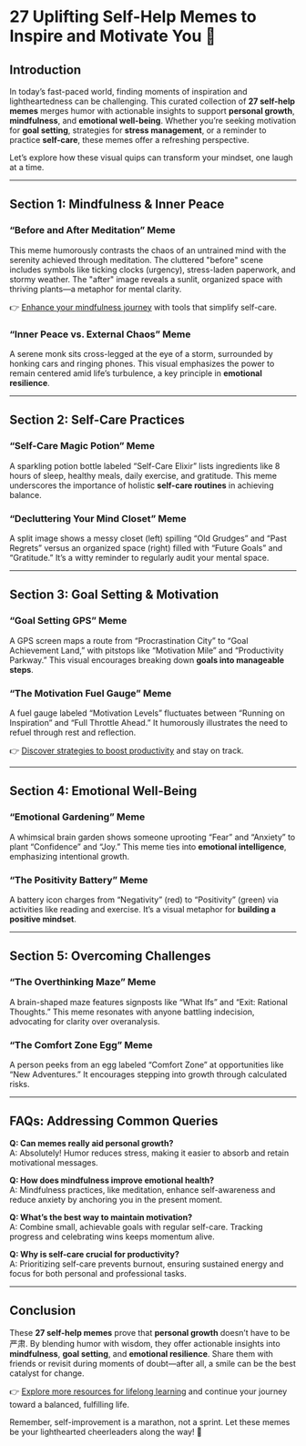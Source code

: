 # 27 Uplifting Self-Help Memes to Inspire and Motivate You 🌟

## Introduction  
In today’s fast-paced world, finding moments of inspiration and lightheartedness can be challenging. This curated collection of **27 self-help memes** merges humor with actionable insights to support **personal growth**, **mindfulness**, and **emotional well-being**. Whether you’re seeking motivation for **goal setting**, strategies for **stress management**, or a reminder to practice **self-care**, these memes offer a refreshing perspective.  

Let’s explore how these visual quips can transform your mindset, one laugh at a time.  

---

## Section 1: Mindfulness & Inner Peace  

### “Before and After Meditation” Meme  
This meme humorously contrasts the chaos of an untrained mind with the serenity achieved through meditation. The cluttered "before" scene includes symbols like ticking clocks (urgency), stress-laden paperwork, and stormy weather. The "after" image reveals a sunlit, organized space with thriving plants—a metaphor for mental clarity.  

👉 [Enhance your mindfulness journey](https://bit.ly/okx-bonus) with tools that simplify self-care.  

### “Inner Peace vs. External Chaos” Meme  
A serene monk sits cross-legged at the eye of a storm, surrounded by honking cars and ringing phones. This visual emphasizes the power to remain centered amid life’s turbulence, a key principle in **emotional resilience**.  

---

## Section 2: Self-Care Practices  

### “Self-Care Magic Potion” Meme  
A sparkling potion bottle labeled “Self-Care Elixir” lists ingredients like 8 hours of sleep, healthy meals, daily exercise, and gratitude. This meme underscores the importance of holistic **self-care routines** in achieving balance.  

### “Decluttering Your Mind Closet” Meme  
A split image shows a messy closet (left) spilling “Old Grudges” and “Past Regrets” versus an organized space (right) filled with “Future Goals” and “Gratitude.” It’s a witty reminder to regularly audit your mental space.  

---

## Section 3: Goal Setting & Motivation  

### “Goal Setting GPS” Meme  
A GPS screen maps a route from “Procrastination City” to “Goal Achievement Land,” with pitstops like “Motivation Mile” and “Productivity Parkway.” This visual encourages breaking down **goals into manageable steps**.  

### “The Motivation Fuel Gauge” Meme  
A fuel gauge labeled “Motivation Levels” fluctuates between “Running on Inspiration” and “Full Throttle Ahead.” It humorously illustrates the need to refuel through rest and reflection.  

👉 [Discover strategies to boost productivity](https://bit.ly/okx-bonus) and stay on track.  

---

## Section 4: Emotional Well-Being  

### “Emotional Gardening” Meme  
A whimsical brain garden shows someone uprooting “Fear” and “Anxiety” to plant “Confidence” and “Joy.” This meme ties into **emotional intelligence**, emphasizing intentional growth.  

### “The Positivity Battery” Meme  
A battery icon charges from “Negativity” (red) to “Positivity” (green) via activities like reading and exercise. It’s a visual metaphor for **building a positive mindset**.  

---

## Section 5: Overcoming Challenges  

### “The Overthinking Maze” Meme  
A brain-shaped maze features signposts like “What Ifs” and “Exit: Rational Thoughts.” This meme resonates with anyone battling indecision, advocating for clarity over overanalysis.  

### “The Comfort Zone Egg” Meme  
A person peeks from an egg labeled “Comfort Zone” at opportunities like “New Adventures.” It encourages stepping into growth through calculated risks.  

---

## FAQs: Addressing Common Queries  

**Q: Can memes really aid personal growth?**  
A: Absolutely! Humor reduces stress, making it easier to absorb and retain motivational messages.  

**Q: How does mindfulness improve emotional health?**  
A: Mindfulness practices, like meditation, enhance self-awareness and reduce anxiety by anchoring you in the present moment.  

**Q: What’s the best way to maintain motivation?**  
A: Combine small, achievable goals with regular self-care. Tracking progress and celebrating wins keeps momentum alive.  

**Q: Why is self-care crucial for productivity?**  
A: Prioritizing self-care prevents burnout, ensuring sustained energy and focus for both personal and professional tasks.  

---

## Conclusion  

These **27 self-help memes** prove that **personal growth** doesn’t have to be严肃. By blending humor with wisdom, they offer actionable insights into **mindfulness**, **goal setting**, and **emotional resilience**. Share them with friends or revisit during moments of doubt—after all, a smile can be the best catalyst for change.  

👉 [Explore more resources for lifelong learning](https://bit.ly/okx-bonus) and continue your journey toward a balanced, fulfilling life.  

Remember, self-improvement is a marathon, not a sprint. Let these memes be your lighthearted cheerleaders along the way! 🌟